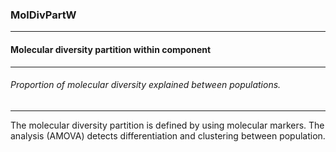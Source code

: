 ### MolDivPartW



------
#### Molecular diversity partition within component



------
###### Proportion of molecular diversity explained between populations.



------
The molecular diversity partition is defined by using molecular markers. The analysis (AMOVA) detects differentiation and clustering between population.